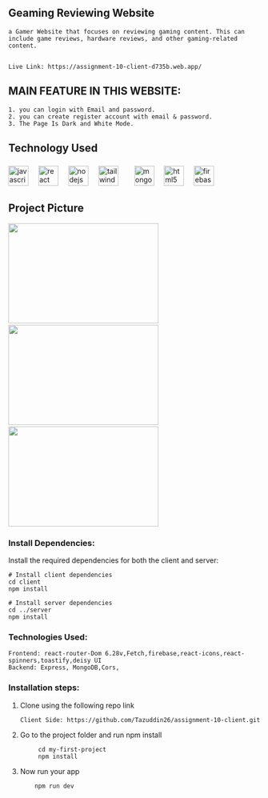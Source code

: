 
<h2 align="left">Geaming Reviewing Website</h2>

    a Gamer Website that focuses on reviewing gaming content. This can include game reviews, hardware reviews, and other gaming-related content.


    Live Link: https://assignment-10-client-d735b.web.app/

<h2>MAIN FEATURE IN THIS WEBSITE:</h2>

    1. you can login with Email and password.
    2. you can create register account with email & password.
    3. The Page Is Dark and White Mode.

<h2 align="left">Technology Used</h2>

###

<div align="left">
  <img src="https://cdn.jsdelivr.net/gh/devicons/devicon/icons/javascript/javascript-original.svg" height="40" alt="javascript logo"  />
  <img width="12" />
  <img src="https://cdn.jsdelivr.net/gh/devicons/devicon/icons/react/react-original.svg" height="40" alt="react logo"  />
  <img width="12" />
  <img src="https://cdn.jsdelivr.net/gh/devicons/devicon/icons/nodejs/nodejs-original.svg" height="40" alt="nodejs logo"  />
  <img width="12" />
  <img src="https://cdn.jsdelivr.net/gh/devicons/devicon/icons/tailwindcss/tailwindcss-original-wordmark.svg" height="40" alt="tailwindcss logo"  />
  <img width="24" />
  <img src="https://cdn.jsdelivr.net/gh/devicons/devicon/icons/mongodb/mongodb-original.svg" height="40" alt="mongodb logo"  />
  <img width="12" />
  <img src="https://cdn.jsdelivr.net/gh/devicons/devicon/icons/html5/html5-original.svg" height="40" alt="html5 logo"  />
  <img width="12" />
  <img src="https://cdn.jsdelivr.net/gh/devicons/devicon/icons/firebase/firebase-plain.svg" height="40" alt="firebase logo"  />
</div>

###

<h2>Project Picture</h2>

<div>
  <img src="https://i.ibb.co.com/KcPt19PC/game1.png" width="300" height="200"/>
    <img width="12" />
  <img src="https://i.ibb.co.com/dw3fhsmw/game2.png" width="300" height="200"/>
  <img width="12" />
  <img src="https://i.ibb.co.com/Y7d74vsz/game4.png" width="300" height="200"/>
  
</div>


<h3>Install Dependencies: </h3>
  Install the required dependencies for both the client and server:

    # Install client dependencies
    cd client
    npm install

    # Install server dependencies
    cd ../server
    npm install

<h3>Technologies Used: </h3>
 
    Frontend: react-router-Dom 6.28v,Fetch,firebase,react-icons,react-spinners,toastify,deisy UI
    Backend: Express, MongoDB,Cors,
   

<h3> Installation steps:</h3>

1.  Clone using the following repo link

        Client Side: https://github.com/Tazuddin26/assignment-10-client.git
     
2. Go to the project folder and run npm install
        
            cd my-first-project
            npm install
3.  Now run your app

            npm run dev






